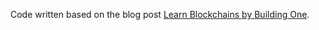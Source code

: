 Code written based on the blog post [Learn Blockchains by Building One](https://hackernoon.com/learn-blockchains-by-building-one-117428612f46).


